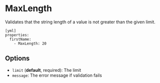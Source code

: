 MaxLength
=========

Validates that the string length of a value is not greater than the given limit.

    [yml]
    properties:
      firstName:
        - MaxLength: 20

Options
-------

  * `limit` (**default**, required): The limit
  * `message`: The error message if validation fails